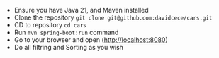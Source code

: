 - Ensure you have Java 21, and Maven installed
- Clone the repository `git clone git@github.com:davidcece/cars.git`
- CD to repository `cd cars`
- Run `mvn spring-boot:run` command
- Go to your browser and open ([http://localhost:8080](http://localhost:8080/))
- Do all filtring and Sorting as you wish
